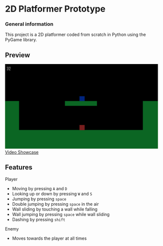 # 2D Platformer Prototype

### General information

This project is a 2D platformer coded from scratch in Python using the PyGame library.

## Preview

<img src="screenshot.png" style="width:800px;">
<a href="https://www.youtube.com/watch?v=bYbD1c4v_ko" target="_blank">Video Showcase</a>

## Features

Player
- Moving by pressing `A` and `D`
- Looking up or down by pressing `W` and `S`
- Jumping by pressing `space`
- Double jumping by pressing `space` in the air
- Wall sliding by touching a wall while falling
- Wall jumping by pressing `space` while wall sliding
- Dashing by pressing `shift`

Enemy
- Moves towards the player at all times
